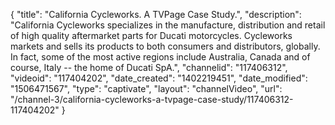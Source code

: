 {
    "title": "California Cycleworks. A TVPage Case Study.",
    "description": "California Cycleworks specializes in the manufacture, distribution and retail of high quality aftermarket parts for Ducati motorcycles. Cycleworks markets and sells its products to both consumers and distributors, globally. In fact, some of the most active regions include Australia, Canada and of course, Italy -- the home of Ducati SpA.",
    "channelid": "117406312",
    "videoid": "117404202",
    "date_created": "1402219451",
    "date_modified": "1506471567",
    "type": "captivate",
    "layout": "channelVideo",
    "url": "\/channel-3\/california-cycleworks-a-tvpage-case-study\/117406312-117404202"
}